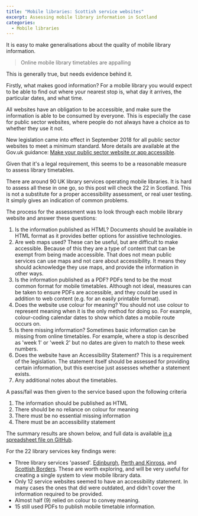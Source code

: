 ```yaml
---
title: "Mobile libraries: Scottish service websites"
excerpt: Assessing mobile library information in Scotland
categories:
  - Mobile libraries
---
```


It is easy to make generalisations about the quality of mobile library information.

> Online mobile library timetables are appalling

This is generally true, but needs evidence behind it.

Firstly, what makes good information? For a mobile library you would expect to be able to find out where your nearest stop is, what day it arrives, the particular dates, and what time. 

All websites have an obligation to be accessible, and make sure the information is able to be consumed by everyone. This is especially the case for public sector websites, where people do not always have a choice as to whether they use it not.

New legislation came into effect in September 2018 for all public sector websites to meet a minimum standard. More details are available at the Gov.uk guidance: [Make your public sector website or app accessible](https://www.gov.uk/guidance/accessibility-requirements-for-public-sector-websites-and-apps).

Given that it's a legal requirement, this seems to be a reasonable measure to assess library timetables.

There are around 90 UK library services operating mobile libraries. It is hard to assess all these in one go, so this post will check the 22 in Scotland. This is not a substitute for a proper accessibility assessment, or real user testing. It simply gives an indication of common problems.

The process for the assessment was to look through each mobile library website and answer these questions:

1. Is the information published as HTML? Documents should be available in HTML format as it provides better options for assistive technologies.
2. Are web maps used? These can be useful, but are difficult to make accessible. Because of this they are a type of content that can be exempt from being made accessible. That does not mean public services can use maps and not care about accessibility. It means they should acknowledge they use maps, and provide the information in other ways.
3. Is the information published as a PDF? PDFs tend to be the most common format for mobile timetables. Although not ideal, measures can be taken to ensure PDFs are accessible, and they could be used in addition to web content (e.g. for an easily printable format).
4. Does the website use colour for meaning? You should not use colour to represent meaning when it is the only method for doing so. For example, colour-coding calendar dates to show which dates a mobile route occurs on.
5. Is there missing information? Sometimes basic information can be missing from online timetables. For example, where a stop is described as 'week 1' or 'week 2' but no dates are given to match to these week numbers.
6. Does the website have an Accessibility Statement? This is a requirement of the legislation. The statement itself should be assessed for providing certain information, but this exercise just assesses whether a statement exists.
7. Any additional notes about the timetables.

A pass/fail was then given to the service based upon the following criteria

1. The information should be published as HTML 
2. There should be no reliance on colour for meaning
3. There must be no essential missing information
4. There must be an accessibility statement

The summary results are shown below, and full data is available [in a spreadsheet file on GitHub](https://github.com/LibrariesHacked/mobilelibraries-data/blob/master/organisations_scotland.csv).

For the 22 library services key findings were:

- Three library services 'passed'. [Edinburgh](http://www.culturepk.org.uk/libraries/services-in-the-community/mobile-library-service), [Perth and Kinross](http://www.culturepk.org.uk/libraries/services-in-the-community/mobile-library-service), and [Scottish Borders](https://www.scotborders.gov.uk/mobilelibrary). These are worth exploring, and will be very useful for creating a single system to view mobile library data.
- Only 12 service websites seemed to have an accessibility statement. In many cases the ones that did were outdated, and didn't cover the information required to be provided.
- Almost half (9) relied on colour to convey meaning.
- 15 still used PDFs to publish mobile timetable information.

<div class="container"><table class="cell-border" id="tblscottishmobiles"></table></div>
